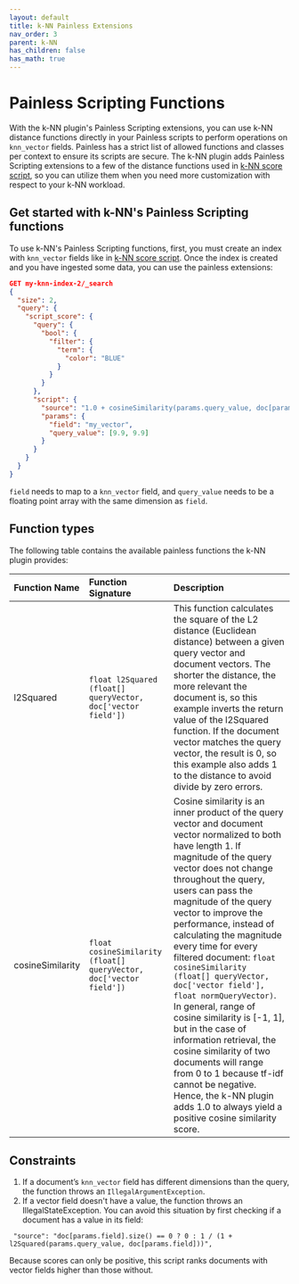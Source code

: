 ```yaml
---
layout: default
title: k-NN Painless Extensions
nav_order: 3
parent: k-NN
has_children: false
has_math: true
---
```


# Painless Scripting Functions

With the k-NN plugin's Painless Scripting extensions, you can use k-NN distance functions directly in your Painless scripts to perform operations on `knn_vector` fields. Painless has a strict list of allowed functions and classes per context to ensure its scripts are secure. The k-NN plugin adds Painless Scripting extensions to a few of the distance functions used in [k-NN score script](../knn-score-script), so you can utilize them when you need more customization with respect to your k-NN workload.

## Get started with k-NN's Painless Scripting functions

To use k-NN's Painless Scripting functions, first, you must create an index with `knn_vector` fields like in [k-NN score script](../knn-score-script#Getting-started-with-the-score-script). Once the index is created and you have ingested some data, you can use the painless extensions:

```json
GET my-knn-index-2/_search
{
  "size": 2,
  "query": {
    "script_score": {
      "query": {
        "bool": {
          "filter": {
            "term": {
              "color": "BLUE"
            }
          }
        }
      },
      "script": {
        "source": "1.0 + cosineSimilarity(params.query_value, doc[params.field])",
        "params": {
          "field": "my_vector",
          "query_value": [9.9, 9.9]
        }
      }
    }
  }
}
```

`field` needs to map to a `knn_vector` field, and `query_value` needs to be a floating point array with the same dimension as `field`.

## Function types
The following table contains the available painless functions the k-NN plugin provides:

<table>
  <thead style="text-align: left">
  <tr>
    <th>Function Name</th>
    <th>Function Signature</th>
    <th>Description</th>
  </tr>
  </thead>
  <tr>
    <td>l2Squared</td>
    <td><code>float l2Squared (float[] queryVector, doc['vector field'])</code></td>
    <td>This function calculates the square of the L2 distance (Euclidean distance) between a given query vector and document vectors. The shorter the distance, the more relevant the document is, so this example inverts the return value of the l2Squared function. If the document vector matches the query vector, the result is 0, so this example also adds 1 to the distance to avoid divide by zero errors.</td>
  </tr>
  <tr>
    <td>cosineSimilarity</td>
    <td><code>float cosineSimilarity (float[] queryVector, doc['vector field'])</code></td>
    <td>Cosine similarity is an inner product of the query vector and document vector normalized to both have length 1. If magnitude of the query vector does not change throughout the query, users can pass the magnitude of the query vector to improve the performance, instead of calculating the magnitude every time for every filtered document: <code>float cosineSimilarity (float[] queryVector, doc['vector field'], float normQueryVector)</code>. In general, range of cosine similarity is [-1, 1], but in the case of information retrieval, the cosine similarity of two documents will range from 0 to 1 because tf-idf cannot be negative. Hence, the k-NN plugin adds 1.0 to always yield a positive cosine similarity score. </td>
  </tr>
</table>


## Constraints
1. If a document’s `knn_vector` field has different dimensions than the query, the function throws an `IllegalArgumentException`.
2. If a vector field doesn't have a value, the function throws an IllegalStateException.
   You can avoid this situation by first checking if a document has a value in its field:
```
 "source": "doc[params.field].size() == 0 ? 0 : 1 / (1 + l2Squared(params.query_value, doc[params.field]))",
```
Because scores can only be positive, this script ranks documents with vector fields higher than those without.
